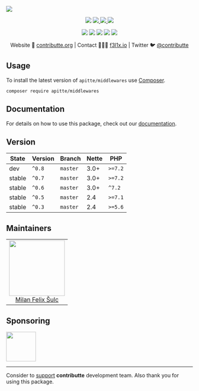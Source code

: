![](https://heatbadger.now.sh/github/readme/apitte/middlewares/)

<p align=center>
  <a href="https://github.com/apitte/middlewares/actions"><img src="https://badgen.net/github/checks/apitte/middlewares/master?cache=300"></a>
  <a href="https://coveralls.io/r/apitte/middlewares"> <img src="https://badgen.net/coveralls/c/github/apitte/middlewares?cache=300"> </a>
  <a href="https://packagist.org/packages/apitte/middlewares"> <img src="https://badgen.net/packagist/dm/apitte/middlewares"> </a>
  <a href="https://packagist.org/packages/apitte/middlewares"> <img src="https://badgen.net/packagist/v/apitte/middlewares"> </a>
</p>
<p align=center>
  <a href="https://packagist.org/packages/apitte/middlewares"><img src="https://badgen.net/packagist/php/apitte/middlewares"></a>
  <a href="https://github.com/apitte/middlewares"><img src="https://badgen.net/github/license/apitte/middlewares"></a>
  <a href="https://bit.ly/ctteg"><img src="https://badgen.net/badge/support/gitter/cyan"></a>
  <a href="https://bit.ly/cttfo"><img src="https://badgen.net/badge/support/forum/yellow"></a>
  <a href="https://contributte.org/partners.html"><img src="https://badgen.net/badge/become/a%20patron/F96854"></a>
<p>

<p align=center>
Website 🚀 <a href="https://contributte.org">contributte.org</a> | Contact 👨🏻‍💻 <a href="https://f3l1x.io">f3l1x.io</a> | Twitter 🐦 <a href="https://twitter.com/contributte">@contributte</a>
</p>

## Usage

To install the latest version of `apitte/middlewares` use [Composer](https://getcomposer.com).

```
composer require apitte/middlewares
```

## Documentation

For details on how to use this package, check out our [documentation](.docs).

## Version

| State       | Version | Branch   | Nette | PHP     |
|-------------|---------|----------|-------|---------|
| dev         | `^0.8`  | `master` | 3.0+  | `>=7.2` |
| stable      | `^0.7`  | `master` | 3.0+  | `>=7.2` |
| stable      | `^0.6`  | `master` | 3.0+  | `^7.2`  |
| stable      | `^0.5`  | `master` | 2.4   | `>=7.1` |
| stable      | `^0.3`  | `master` | 2.4   | `>=5.6` |

## Maintainers

<table>
  <tbody>
    <tr>
      <td align="center">
        <a href="https://github.com/f3l1x">
            <img width="150" height="150" src="https://avatars2.githubusercontent.com/u/538058?v=3&s=150">
        </a>
        </br>
        <a href="https://github.com/f3l1x">Milan Felix Šulc</a>
      </td>
    </tr>
  </tbody>
</table>

## Sponsoring

<a href="https://github.com/tlapnet">
  <img width="80" height="80" src="https://avatars1.githubusercontent.com/u/22914186?s=80&v=4">
</a>

-----

Consider to [support](https://contributte.com/partners) **contributte** development team.
Also thank you for using this package.
